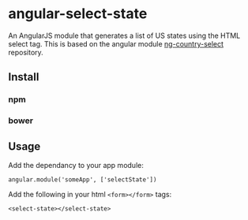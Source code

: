 # angular-select-state
An AngularJS module that generates a list of US states using the HTML select tag. This is based on the angular module [ng-country-select](https://github.com/navinpeiris/ng-country-select.git) repository.
## Install
### npm
### bower
## Usage
Add the dependancy to your app module:
```
angular.module('someApp', ['selectState'])
```

Add the following in your html `<form></form>` tags:
```
<select-state></select-state>
```
